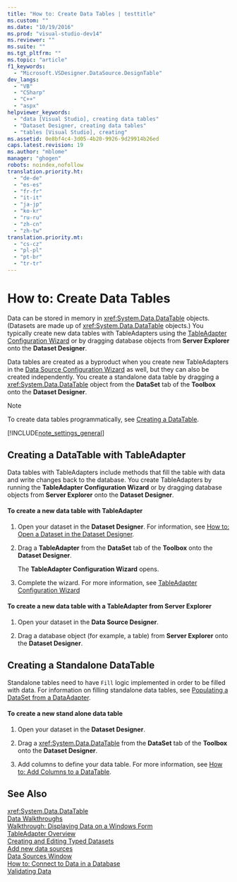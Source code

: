 ```yaml
---
title: "How to: Create Data Tables | testtitle"
ms.custom: ""
ms.date: "10/19/2016"
ms.prod: "visual-studio-dev14"
ms.reviewer: ""
ms.suite: ""
ms.tgt_pltfrm: ""
ms.topic: "article"
f1_keywords: 
  - "Microsoft.VSDesigner.DataSource.DesignTable"
dev_langs: 
  - "VB"
  - "CSharp"
  - "C++"
  - "aspx"
helpviewer_keywords: 
  - "data [Visual Studio], creating data tables"
  - "Dataset Designer, creating data tables"
  - "tables [Visual Studio], creating"
ms.assetid: 0e8bf4c4-3d05-4b20-9926-9d29914b26ed
caps.latest.revision: 19
ms.author: "mblome"
manager: "ghogen"
robots: noindex,nofollow
translation.priority.ht: 
  - "de-de"
  - "es-es"
  - "fr-fr"
  - "it-it"
  - "ja-jp"
  - "ko-kr"
  - "ru-ru"
  - "zh-cn"
  - "zh-tw"
translation.priority.mt: 
  - "cs-cz"
  - "pl-pl"
  - "pt-br"
  - "tr-tr"
---
```

# How to: Create Data Tables
Data can be stored in memory in <xref:System.Data.DataTable> objects. (Datasets are made up of <xref:System.Data.DataTable> objects.) You typically create new data tables with TableAdapters using the [TableAdapter Configuration Wizard](../Topic/TableAdapter%20Configuration%20Wizard.md) or by dragging database objects from **Server Explorer** onto the **Dataset Designer**.  
  
 Data tables are created as a byproduct when you create new TableAdapters in the [Data Source Configuration Wizard](../data-tools/media/data-source-configuration-wizard.png) as well, but they can also be created independently. You create a standalone data table by dragging a <xref:System.Data.DataTable> object from the **DataSet** tab of the **Toolbox** onto the **Dataset Designer**.  
  
> [!NOTE]
>  To create data tables programmatically, see [Creating a DataTable](../Topic/Creating%20a%20DataTable.md).  
  
 [!INCLUDE[note_settings_general](../data-tools/includes/note_settings_general_md.md)]  
  
## Creating a DataTable with TableAdapter  
 Data tables with TableAdapters include methods that fill the table with data and write changes back to the database. You create TableAdapters by running the **TableAdapter Configuration Wizard** or by dragging database objects from **Server Explorer** onto the **Dataset Designer**.  
  
#### To create a new data table with TableAdapter  
  
1.  Open your dataset in the **Dataset Designer**. For information, see [How to: Open a Dataset in the Dataset Designer](../Topic/How%20to:%20Open%20a%20Dataset%20in%20the%20Dataset%20Designer.md).  
  
2.  Drag a **TableAdapter** from the **DataSet** tab of the **Toolbox** onto the **Dataset Designer**.  
  
     The **TableAdapter Configuration Wizard** opens.  
  
3.  Complete the wizard. For more information, see [TableAdapter Configuration Wizard](../Topic/TableAdapter%20Configuration%20Wizard.md)  
  
#### To create a new data table with a TableAdapter from Server Explorer  
  
1.  Open your dataset in the **Data Source Designer**.  
  
2.  Drag a database object (for example, a table) from **Server Explorer** onto the **Dataset Designer**.  
  
## Creating a Standalone DataTable  
 Standalone tables need to have `Fill` logic implemented in order to be filled with data. For information on filling standalone data tables, see [Populating a DataSet from a DataAdapter](../Topic/Populating%20a%20DataSet%20from%20a%20DataAdapter.md).  
  
#### To create a new stand alone data table  
  
1.  Open your dataset in the **Dataset Designer**.  
  
2.  Drag a <xref:System.Data.DataTable> from the **DataSet** tab of the **Toolbox** onto the **Dataset Designer**.  
  
3.  Add columns to define your data table. For more information, see [How to: Add Columns to a DataTable](../Topic/How%20to:%20Add%20Columns%20to%20a%20DataTable.md).  
  
## See Also  
 <xref:System.Data.DataTable>   
 [Data Walkthroughs](../Topic/Data%20Walkthroughs.md)   
 [Walkthrough: Displaying Data on a Windows Form](../data-tools/walkthrough--displaying-data-on-a-windows-form.md)   
 [TableAdapter Overview](../data-tools/tableadapter-overview.md)   
 [Creating and Editing Typed Datasets](../data-tools/creating-and-editing-typed-datasets.md)   
 [Add new data sources](../data-tools/add-new-data-sources.md)   
 [Data Sources Window](../Topic/Data%20Sources%20Window.md)   
 [How to: Connect to Data in a Database](../data-tools/how-to--connect-to-data-in-a-database.md)   
 [Validating Data](../Topic/Validating%20Data.md)